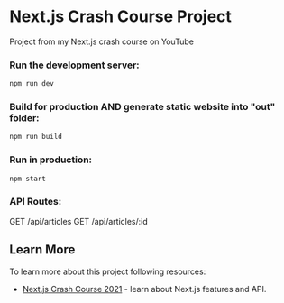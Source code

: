 # Next.js Crash Course Project

Project from my Next.js crash course on YouTube

### Run the development server:

```bash
npm run dev
```

### Build for production AND generate static website into "out" folder:

```bash
npm run build
```

### Run in production:

```bash
npm start
```

### API Routes:

GET /api/articles
GET /api/articles/:id

## Learn More

To learn more about this project  following resources:

- [Next.js Crash Course 2021](https://www.youtube.com/watch?v=mTz0GXj8NN0&t=250s) - learn about Next.js features and API.
